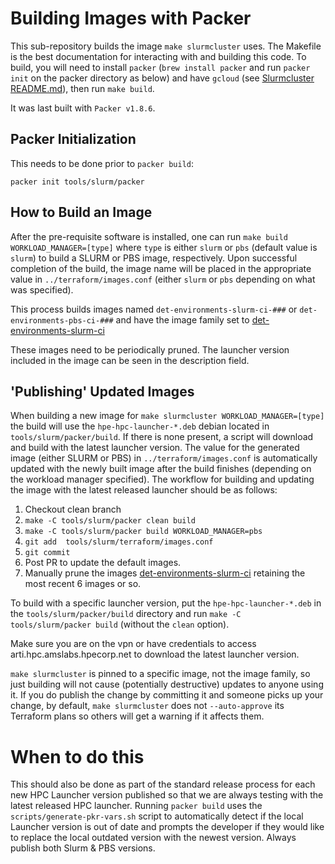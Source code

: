 # Building Images with Packer

This sub-repository builds the image `make slurmcluster` uses. The Makefile is the best
documentation for interacting with and building this code. To build, you will need to install
`packer`  (`brew install packer` and run `packer init` on the packer directory as below) 
and have `gcloud` (see [Slurmcluster README.md](../README.md)), then run `make build`. 

It was last built with `Packer v1.8.6`.

## Packer Initialization

This needs to be done prior to `packer build`:

`packer init tools/slurm/packer`

## How to Build an Image

After the pre-requisite software is installed, one can run `make build WORKLOAD_MANAGER=[type]` where `type` is either `slurm` or `pbs` (default value is `slurm`) to build a SLURM or PBS image, respectively. Upon successful completion of the build, the image name will be placed in the appropriate value in `../terraform/images.conf` (either `slurm` or `pbs` depending on what was specified).

This process builds images named `det-environments-slurm-ci-###` or `det-environments-pbs-ci-###` and have the image family set to
[det-environments-slurm-ci](https://console.cloud.google.com/compute/images?tab=images&authuser=0&project=determined-ai&pageState=(%22images%22:(%22p%22:0,%22r%22:200,%22f%22:%22%255B%257B_22k_22_3A_22Family_22_2C_22t_22_3A10_2C_22v_22_3A_22_5C_22det-environments-slurm-ci_5C_22_22_2C_22i_22_3A_22family_22%257D%255D%22,%22s%22:%5B(%22i%22:%22creationTimestamp%22,%22s%22:%221%22),(%22i%22:%22type%22,%22s%22:%220%22),(%22i%22:%22name%22,%22s%22:%220%22)%5D)))

These images need to be periodically pruned.   The launcher version included in the image can be seen in the description field.


## 'Publishing' Updated Images

When building a new image for `make slurmcluster WORKLOAD_MANAGER=[type]` the build will use the `hpe-hpc-launcher-*.deb` debian located in `tools/slurm/packer/build`. If there is none present, a script will download and build with the latest launcher version. The value for the generated image (either SLURM or PBS) in `../terraform/images.conf` is automatically updated with the newly built image after the build finishes (depending on the workload manager specified). The workflow for building and updating the image with the latest released launcher should be as follows:

1. Checkout clean branch
2. `make -C tools/slurm/packer clean build`  
3. `make -C tools/slurm/packer build WORKLOAD_MANAGER=pbs`
4. `git add  tools/slurm/terraform/images.conf`
5. `git commit`
6. Post PR to update the default images.
7. Manually prune the images [det-environments-slurm-ci](https://console.cloud.google.com/compute/images?tab=images&authuser=0&project=determined-ai&pageState=(%22images%22:(%22p%22:0,%22r%22:200,%22f%22:%22%255B%257B_22k_22_3A_22Family_22_2C_22t_22_3A10_2C_22v_22_3A_22_5C_22det-environments-slurm-ci_5C_22_22_2C_22i_22_3A_22family_22%257D%255D%22,%22s%22:%5B(%22i%22:%22creationTimestamp%22,%22s%22:%221%22),(%22i%22:%22type%22,%22s%22:%220%22),(%22i%22:%22name%22,%22s%22:%220%22)%5D))) retaining the most recent 6 images or so.

To build with a specific launcher version, put the `hpe-hpc-launcher-*.deb` in the `tools/slurm/packer/build` directory and run `make -C tools/slurm/packer build` (without the `clean` option).

Make sure you are on the vpn or have credentials to access arti.hpc.amslabs.hpecorp.net to download the latest launcher version.

`make slurmcluster` is pinned to a specific image, not the image family, so just building will
not cause (potentially destructive) updates to anyone using it. If you do publish the change
by committing it and someone picks up your change, by default, `make slurmcluster` does not
`--auto-approve` its Terraform plans so others will get a warning if it affects them.

# When to do this

This should also be done as part of the standard release process for each new HPC Launcher version published so that we are always testing with the latest released HPC launcher. Running `packer build` uses the `scripts/generate-pkr-vars.sh` script to automatically detect if the local Launcher version is out of date and prompts the developer if they would like to replace the local outdated version with the newest version.   Always publish both Slurm & PBS versions.
